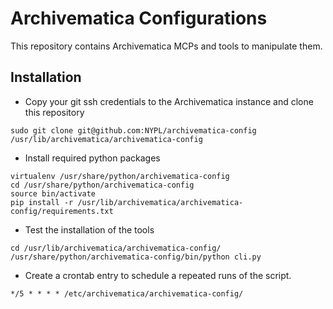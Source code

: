 # Archivematica Configurations

This repository contains Archivematica MCPs and tools to manipulate them.

Installation
------------

* Copy your git ssh credentials to the Archivematica instance and clone this repository
```
sudo git clone git@github.com:NYPL/archivematica-config /usr/lib/archivematica/archivematica-config
```

* Install required python packages
```
virtualenv /usr/share/python/archivematica-config
cd /usr/share/python/archivematica-config
source bin/activate
pip install -r /usr/lib/archivematica/archivematica-config/requirements.txt
```

* Test the installation of the tools
```
cd /usr/lib/archivematica/archivematica-config/
/usr/share/python/archivematica-config/bin/python cli.py
```
* Create a crontab entry to schedule a repeated runs of the script.
```
*/5 * * * * /etc/archivematica/archivematica-config/
```